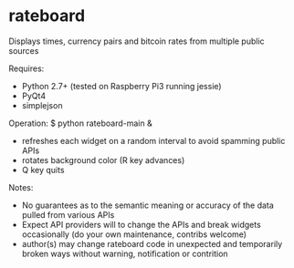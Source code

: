 # rateboard
Displays times, currency pairs and bitcoin rates from multiple public sources

Requires:
- Python 2.7+ (tested on Raspberry Pi3 running jessie)
- PyQt4
- simplejson

Operation:
$ python rateboard-main &

- refreshes each widget on a random interval to avoid spamming public APIs
- rotates background color (R key advances)
- Q key quits

Notes:
- No guarantees as to the semantic meaning or accuracy of the data pulled from various APIs
- Expect API providers will to change the APIs and break widgets occasionally (do your own maintenance, contribs welcome)
- author(s) may change rateboard code in unexpected and temporarily broken ways without warning, notification or contrition
